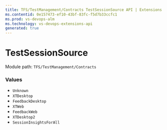 ```yaml
---
title: TFS/TestManagement/Contracts TestSessionSource API | Extensions for Visual Studio Team Services
ms.contentid: 0e157473-ef10-43bf-83fc-f5d7b33ccfc1
ms.prod: vs-devops-alm
ms.technology: vs-devops-extensions-api
generated: true
---
```


# TestSessionSource

Module path: `TFS/TestManagement/Contracts`


### Values

* `Unknown` 
* `XTDesktop` 
* `FeedbackDesktop` 
* `XTWeb` 
* `FeedbackWeb` 
* `XTDesktop2` 
* `SessionInsightsForAll`
